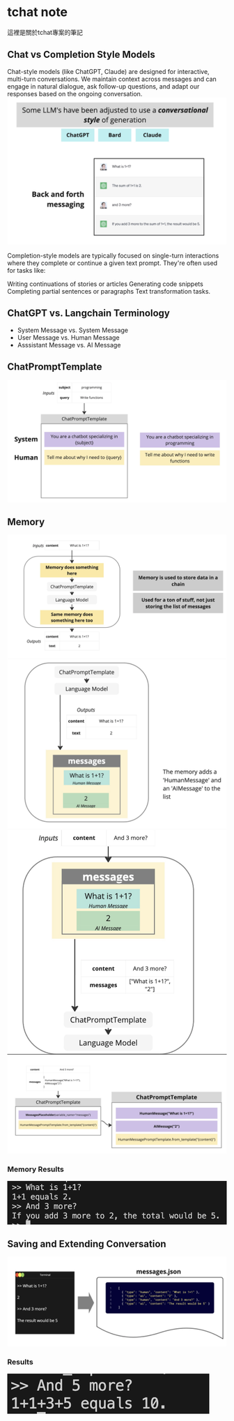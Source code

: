 # tchat note

這裡是關於tchat專案的筆記

## Chat vs Completion Style Models 

Chat-style models (like ChatGPT, Claude) are designed for interactive, multi-turn conversations. We maintain context across messages and can engage in natural dialogue, ask follow-up questions, and adapt our responses based on the ongoing conversation.
![alt text](./images/image-1.png)

Completion-style models are typically focused on single-turn interactions where they complete or continue a given text prompt. They're often used for tasks like:

Writing continuations of stories or articles
Generating code snippets
Completing partial sentences or paragraphs
Text transformation tasks.

## ChatGPT vs. Langchain Terminology

- System Message vs. System Message
- User Message vs. Human Message
- Asssistant Message vs. AI Message

## ChatPromptTemplate

![alt text](./images/image-2.png)

## Memory

![alt text](./images/image-3.png)
![alt text](./images/image-4.png)
![alt text](./images/image-5.png)
![alt text](./images/image-6.png)

### Memory Results

![alt text](./images/image-7.png)

## Saving and Extending Conversation

![alt text](./images/image-8.png)

### Results

![alt text](./images/image-9.png)